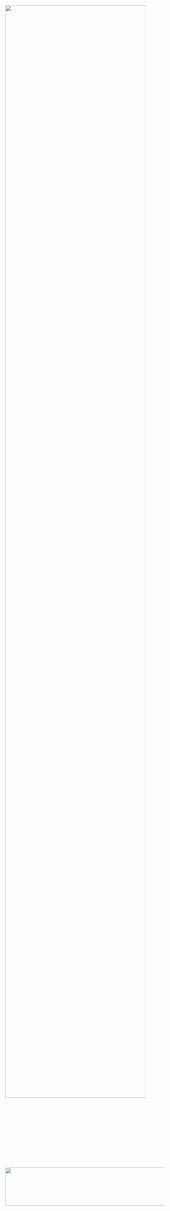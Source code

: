 <a href="https://github.com/ashutosh00710/github-readme-activity-graph">
    <img src="https://github-readme-activity-graph.vercel.app/graph?username=yunyoung0531&theme=react-dark&bg_color=20232a&hide_border=true&line=58A6FF&area=true&color=58A6FF" width=94%/>
</a>

<a href="https://github.com/devxb/gitanimals">
  <img src="https://render.gitanimals.org/lines/{yunyoung0531}?pet-id=1" width="1000" height="120"/>
</a>
